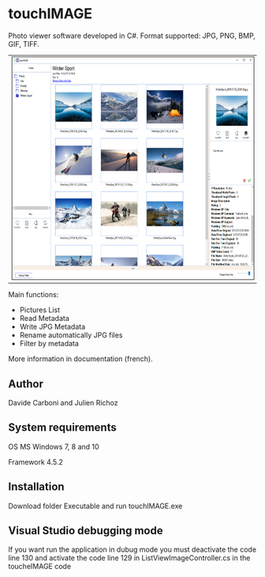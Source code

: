 # touchIMAGE
Photo viewer software developed in C#. Format supported: JPG, PNG, BMP, GIF, TIFF.
<table>
  <tr>
    <td>
      <img src="/Screenshot/TouchImagePresentation.PNG" height="450px" border="1px solid black">
    </td>
  </tr>
</table>

Main functions:
+ Pictures List 
+ Read Metadata
+ Write JPG Metadata
+ Rename automatically JPG files
+ Filter by metadata

More information in documentation (french).
## Author
Davide Carboni and Julien Richoz
## System requirements
OS MS Windows 7, 8 and 10

Framework 4.5.2
## Installation
Download folder Executable and run touchIMAGE.exe

## Visual Studio debugging mode
If you want run the application in dubug mode you must deactivate the code line 130 and activate the code line 129 in ListViewImageController.cs in the toucheIMAGE code
